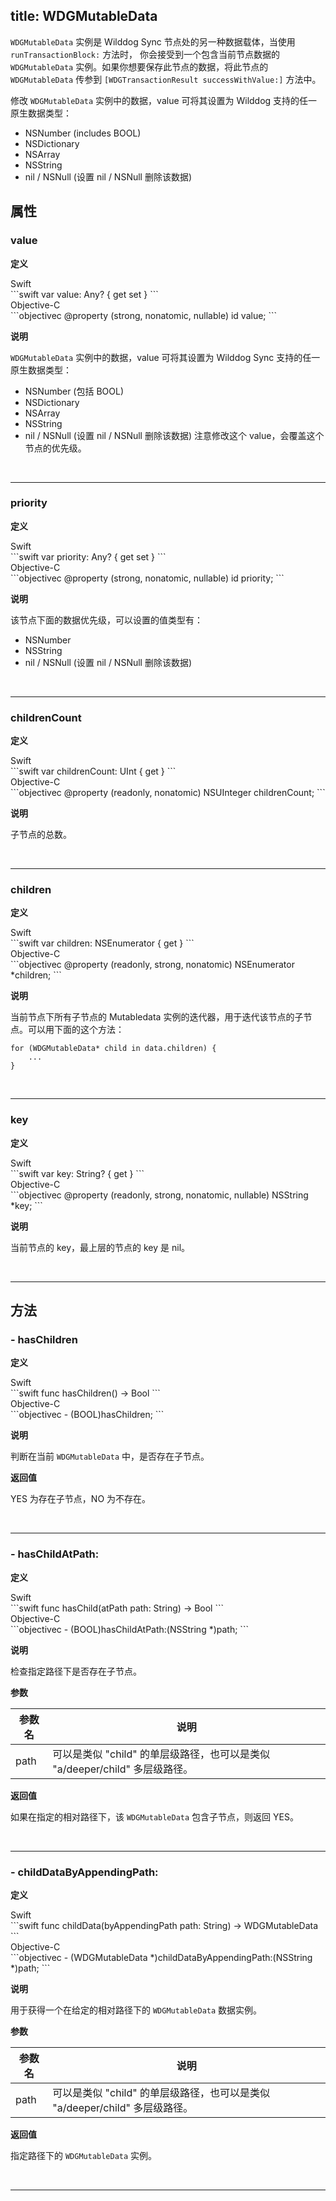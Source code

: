 title: WDGMutableData
---

`WDGMutableData` 实例是 Wilddog Sync 节点处的另一种数据载体，当使用 `runTransactionBlock:` 方法时，
你会接受到一个包含当前节点数据的 `WDGMutableData` 实例。如果你想要保存此节点的数据，将此节点的
`WDGMutableData` 传参到 `[WDGTransactionResult successWithValue:]` 方法中。

修改 `WDGMutableData` 实例中的数据，value 可将其设置为 Wilddog 支持的任一原生数据类型：

- NSNumber (includes BOOL)
- NSDictionary
- NSArray
- NSString
- nil / NSNull (设置 nil / NSNull 删除该数据)


## 属性

### value

**定义**

<div class="swift-lan">Swift</div>```swift
var value: Any? { get set }
```
<div class="objectivec-lan">Objective-C</div>```objectivec
@property (strong, nonatomic, nullable) id value;
```

**说明**

`WDGMutableData` 实例中的数据，value 可将其设置为 Wilddog Sync 支持的任一原生数据类型：
- NSNumber (包括 BOOL)
- NSDictionary
- NSArray
- NSString
- nil / NSNull (设置 nil / NSNull 删除该数据)
注意修改这个 value，会覆盖这个节点的优先级。
 

</br>

---

### priority

**定义**

<div class="swift-lan">Swift</div>```swift
var priority: Any? { get set }
```
<div class="objectivec-lan">Objective-C</div>```objectivec
@property (strong, nonatomic, nullable) id priority;
```

**说明**

该节点下面的数据优先级，可以设置的值类型有：
- NSNumber
- NSString
- nil / NSNull (设置 nil / NSNull 删除该数据)
 

</br>

---

### childrenCount

**定义**

<div class="swift-lan">Swift</div>```swift
var childrenCount: UInt { get }
```
<div class="objectivec-lan">Objective-C</div>```objectivec
@property (readonly, nonatomic) NSUInteger childrenCount;
```

**说明**

子节点的总数。

</br>

---

### children

**定义**

<div class="swift-lan">Swift</div>```swift
var children: NSEnumerator { get }
```
<div class="objectivec-lan">Objective-C</div>```objectivec
@property (readonly, strong, nonatomic) NSEnumerator *children;
```

**说明**

当前节点下所有子节点的 Mutabledata 实例的迭代器，用于迭代该节点的子节点。可以用下面的这个方法：
```
for (WDGMutableData* child in data.children) {
    ...
}
```

</br>

---

### key

**定义**

<div class="swift-lan">Swift</div>```swift
var key: String? { get }
```
<div class="objectivec-lan">Objective-C</div>```objectivec
@property (readonly, strong, nonatomic, nullable) NSString *key;
```

**说明**

当前节点的 key，最上层的节点的 key 是 nil。

</br>

---





## 方法

### - hasChildren

**定义**

<div class="swift-lan">Swift</div>```swift
func hasChildren() -> Bool
```
<div class="objectivec-lan">Objective-C</div>```objectivec
- (BOOL)hasChildren;
```

**说明**

判断在当前 `WDGMutableData` 中，是否存在子节点。
 



**返回值**

YES 为存在子节点，NO 为不存在。


</br>

---

### - hasChildAtPath:

**定义**

<div class="swift-lan">Swift</div>```swift
func hasChild(atPath path: String) -> Bool
```
<div class="objectivec-lan">Objective-C</div>```objectivec
- (BOOL)hasChildAtPath:(NSString *)path;
```

**说明**

检查指定路径下是否存在子节点。
 


**参数**

 参数名 | 说明 
---|---
path|可以是类似 "child" 的单层级路径，也可以是类似 "a/deeper/child" 多层级路径。




**返回值**

如果在指定的相对路径下，该 `WDGMutableData` 包含子节点，则返回 YES。


</br>

---

### - childDataByAppendingPath:

**定义**

<div class="swift-lan">Swift</div>```swift
func childData(byAppendingPath path: String) -> WDGMutableData
```
<div class="objectivec-lan">Objective-C</div>```objectivec
- (WDGMutableData *)childDataByAppendingPath:(NSString *)path;
```

**说明**

用于获得一个在给定的相对路径下的 `WDGMutableData` 数据实例。
 


**参数**

 参数名 | 说明 
---|---
path|可以是类似 "child" 的单层级路径，也可以是类似 "a/deeper/child" 多层级路径。




**返回值**

指定路径下的 `WDGMutableData` 实例。


</br>

---



